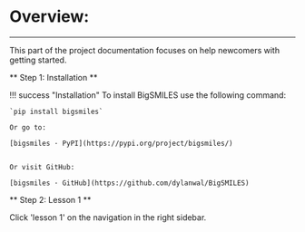 # Overview:

---

This part of the project documentation focuses on help newcomers with getting started.

** Step 1: Installation **


!!! success "Installation"
    To install BigSMILES use the following command:
    
    `pip install bigsmiles`
    
    Or go to:
    
    [bigsmiles · PyPI](https://pypi.org/project/bigsmiles/)
    
    
    Or visit GitHub:
    
    [bigsmiles · GitHub](https://github.com/dylanwal/BigSMILES)


** Step 2: Lesson 1 **

Click 'lesson 1' on the navigation in the right sidebar.
